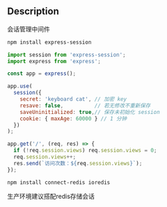 ## Description

会话管理中间件

```bash
npm install express-session

```

```js
import session from 'express-session';
import express from 'express';

const app = express();

app.use(
  session({
    secret: 'keyboard cat', // 加密 key
    resave: false,          // 若无修改不重新保存
    saveUninitialized: true,// 保存未初始化 session
    cookie: { maxAge: 60000 } // 1 分钟
  })
);

app.get('/', (req, res) => {
  if (!req.session.views) req.session.views = 0;
  req.session.views++;
  res.send(`访问次数：${req.session.views}`);
});

```

`npm install connect-redis ioredis`

生产环境建议搭配redis存储会话